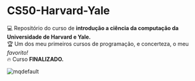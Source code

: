 # CS50-Harvard-Yale 
:computer: Repositório do curso de **introdução a ciência da computação da Universidade de Harvard e Yale.**        
:trophy: Um dos meu primeiros cursos de programação, e concerteza, o meu *favorito!*  
:fire: Curso **FINALIZADO.**    

![mqdefault](https://user-images.githubusercontent.com/79543726/125662947-7c21bfc9-b60c-428c-829e-ebe1b00d6284.jpg)


